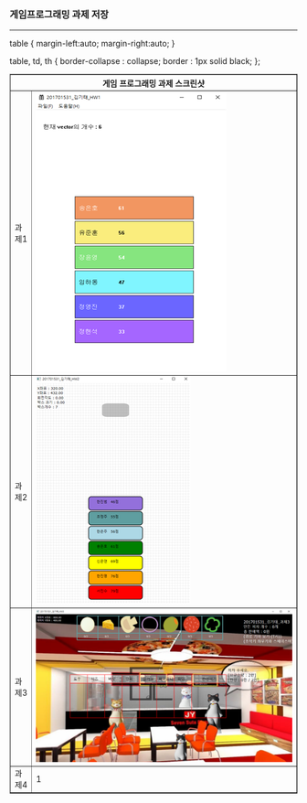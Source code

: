 <h3>게임프로그래밍 과제 저장</h3> <hr>

table {
    margin-left:auto; 
    margin-right:auto;
}

table, td, th {
    border-collapse : collapse;
    border : 1px solid black;
};

<table border="1">
  <th colspan="2"> 게임 프로그래밍 과제 스크린샷 </th>
  <tr>
    <td>과제1</td>
    <td><img src="HW1\hw1.png"></td>
  </tr>
  <tr>
    <td>과제2</td>
    <td><img src="HW2\hw2.png"></td>
  </tr>
  <tr>
    <td>과제3</td>
    <td><img src="HW3\hw3.png"></td>
  </tr>
  <tr>
    <td>과제4</td>
    <td>1</td>
  </tr>
</table>

